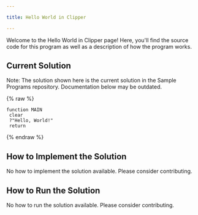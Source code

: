 ```yaml
---

title: Hello World in Clipper

---
```


Welcome to the Hello World in Clipper page! Here, you'll find the source code for this program as well as a description of how the program works.

## Current Solution

Note: The solution shown here is the current solution in the Sample Programs repository. Documentation below may be outdated.

{% raw %}

```Clipper
function MAIN
 clear
 ?"Hello, World!"
 return

```

{% endraw %}

## How to Implement the Solution

No how to implement the solution available. Please consider contributing.

## How to Run the Solution

No how to run the solution available. Please consider contributing.